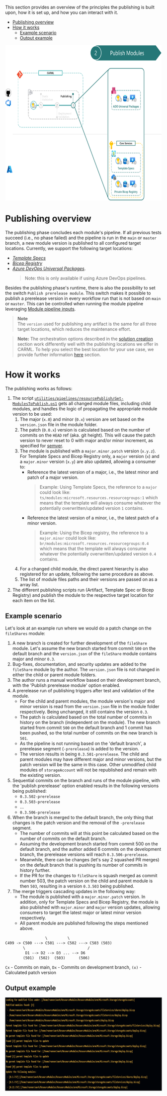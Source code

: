 This section provides an overview of the principles the publishing is built upon, how it is set up, and how you can interact with it.

- [Publishing overview](#publishing-overview)
- [How it works](#how-it-works)
  - [Example scenario](#example-scenario)
  - [Output example](#output-example)

<img src="./media/CIEnvironment/publishingStep.png" alt="Publishing Step" height="500">

# Publishing overview
The publishing phase concludes each module's pipeline. If all previous tests succeed (i.e., no phase failed) and the pipeline is run in the `main` or `master` branch, a new module version is published to all configured target locations. Currently, we support the following target locations:

- _[Template Specs](https://docs.microsoft.com/en-us/azure/azure-resource-manager/templates/template-specs?tabs=azure-powershell)_
- _[Bicep Registry](https://docs.microsoft.com/en-gb/azure/azure-resource-manager/bicep/private-module-registry)_
- _[Azure DevOps Universal Packages](https://docs.microsoft.com/en-us/azure/devops/artifacts/concepts/feeds?view=azure-devops)_.
   > Note: this is only available if using Azure DevOps pipelines.

Besides the publishing phase's runtime, there is also the possibility to set the switch `Publish prerelease module`. This switch makes it possible to publish a prerelease version in every workflow run that is not based on `main` or `master`. This can be controlled when running the module pipeline leveraging [Module pipeline inputs](./The%20CI%20environment%20-%20Pipeline%20design#module-pipeline-inputs).

> **Note**<br>
> The `version` used for publishing any artifact is the same for all three target locations, which reduces the maintenance effort.

> **Note:** The orchestration options described in the [solution creation](./Solution%20creation) section work differently well with the publishing locations we offer in CARML. To help you select the best location for your use case, we provide further information [here](./Solution%20creation#publish-location-considerations) section.

# How it works

The publishing works as follows:

1. The script [`utilities/pipelines/resourcePublish/Get-ModulesToPublish.ps1`](https://github.com/Azure/ResourceModules/blob/main/utilities/pipelines/resourcePublish/Get-ModulesToPublish.ps1) gets all changed module files, including child modules, and handles the logic of propagating the appropriate module version to be used:
   1. The major (`x.0`) and minor (`0.x`) version are set based on the `version.json` file in the module folder.
   1. The patch (`0.0.x`) version is calculated based on the number of commits on the `HEAD` ref (aka. git height). This will cause the patch version to never reset to 0 with major and/or minor increment, as specified for [semver](https://semver.org/).
   1. The module is published with a `major.minor.patch` version (`x.y.z`). For Template Specs and Bicep Registry only, a `major` version (`x`) and a `major.minor` version (`x.y`) are also updated, allowing a consumer to:
      - Reference the latest version of a major, i.e., the latest minor and patch of a major version.
         > Example: Using Template Specs, the reference to a `major` could look like: `ts/modules:microsoft.resources.resourcegroups:1` which means that the template will always consume whatever the potentially overwritten/updated version `1` contains.
      - Reference the latest version of a minor, i.e., the latest patch of a minor version.
         > Example: Using the Bicep registry, the reference to a `major.minor` could look like: `br/modules:microsoft.resources.resourcegroups:0.4` which means that the template will always consume whatever the potentially overwritten/updated version `0.4` contains.
   1. For a changed child module, the direct parent hierarchy is also registered for an update, following the same procedure as above.
   1. The list of module files paths and their versions are passed on as a array list.
1. The different publishing scripts run (Artifact, Template Spec or Bicep Registry) and publish the module to the respective target location for each item on the list.

## Example scenario

Let's look at an example run where we would do a patch change on the `fileShares` module:
1. A new branch is created for further development of the `fileShare` module. Let's assume the new branch started from commit `500` on the default branch and the `version.json` of the `fileShare` module contains major and minor `0.3`.
1. Bug-fixes, documentation, and security updates are added to the `fileShare` module by the author. The `version.json` file is not changed in either the child or parent module folders.
1. The author runs a manual workflow based on their development branch, with the 'Publish prerelease module' option enabled.
1. A prerelease run of publishing triggers after test and validation of the module.
   - For the child and parent modules, the module version's major and minor version is read from the `version.json` file in the module folder respectively. Being unchanged, it still contains the version `0.3`.
   - The patch is calculated based on the total number of commits in history on the branch (independent on the module). The new branch started from commit `500` on the default branch and 1 commit has been pushed, so the total number of commits on the new branch is `501`.
   - As the pipeline is not running based on the 'default branch', a prerelease segment (`-prerelease`) is added to the version.
   - The version results in being `0.3.501-prerelease`. The child and parent modules may have different major and minor versions, but the patch version will be the same in this case. Other unmodified child modules of `storageAccount` will not be republished and remain with the existing version.
1. Sequential commits on the branch and runs of the module pipeline, with the 'publish prerelease' option enabled results in the following versions being published:
   - `0.3.502-prerelease`
   - `0.3.503-prerelease`
   - ...
   - `0.3.506-prerelease`
1. When the branch is merged to the default branch, the only thing that changes is the patch version and the removal of the `-prerelease` segment.
   - The number of commits will at this point be calculated based on the number of commits on the default branch.
   - Assuming the development branch started from commit 500 on the default branch, and the author added 6 commits on the development branch, the prerelease versions will reach `0.3.506-prerelease`.
   - Meanwhile, there can be changes (let's say 2 squashed PR merges) on the default branch that is pushing its number of commits in history further.
   - If the PR for the changes to `fileShare` is squash merged as commit number 503, the patch version on the child and parent module is then `503`, resulting in a version `0.3.503` being published.
1. The merge triggers cascading updates in the following way:
   - The module is published with a `major.minor.patch` version. In addition, only for Template Specs and Bicep Registry, the module is also published with `major.minor` and `major` version updates, allowing consumers to target the latest major or latest minor version respectively.
   - All parent module are published following the steps mentioned above.

```
                  \         \
C499 -> C500 ---> C501 ---> C502 ---> C503 (503)
        \                            /
         D1 --> D2 --> D3 ... --> D6
        (501)  (502)  (503)      (506)
```
`Cx` - Commits on main,
`Dx` - Commits on development branch,
`(x)` - Calculated patch version

## Output example

<img src="./media/CIEnvironment/publishingOutput.png" alt="Publishing Output" height="300">
